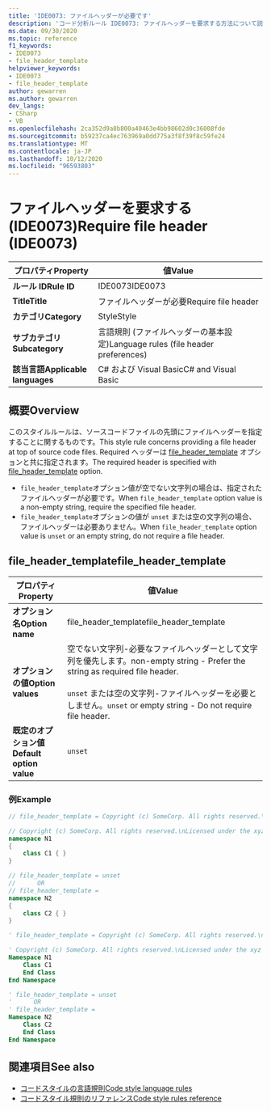 ```yaml
---
title: 'IDE0073: ファイルヘッダーが必要です'
description: 'コード分析ルール IDE0073: ファイルヘッダーを要求する方法について説明します'
ms.date: 09/30/2020
ms.topic: reference
f1_keywords:
- IDE0073
- file_header_template
helpviewer_keywords:
- IDE0073
- file_header_template
author: gewarren
ms.author: gewarren
dev_langs:
- CSharp
- VB
ms.openlocfilehash: 2ca352d9a8b800a40463e4bb98602d0c36008fde
ms.sourcegitcommit: b59237ca4ec763969a0dd775a3f8f39f8c59fe24
ms.translationtype: MT
ms.contentlocale: ja-JP
ms.lasthandoff: 10/12/2020
ms.locfileid: "96593803"
---
```

# <a name="require-file-header-ide0073"></a><span data-ttu-id="25e0f-103">ファイルヘッダーを要求する (IDE0073)</span><span class="sxs-lookup"><span data-stu-id="25e0f-103">Require file header (IDE0073)</span></span>

|<span data-ttu-id="25e0f-104">プロパティ</span><span class="sxs-lookup"><span data-stu-id="25e0f-104">Property</span></span>|<span data-ttu-id="25e0f-105">値</span><span class="sxs-lookup"><span data-stu-id="25e0f-105">Value</span></span>|
|-|-|
| <span data-ttu-id="25e0f-106">**ルール ID**</span><span class="sxs-lookup"><span data-stu-id="25e0f-106">**Rule ID**</span></span> | <span data-ttu-id="25e0f-107">IDE0073</span><span class="sxs-lookup"><span data-stu-id="25e0f-107">IDE0073</span></span> |
| <span data-ttu-id="25e0f-108">**Title**</span><span class="sxs-lookup"><span data-stu-id="25e0f-108">**Title**</span></span> | <span data-ttu-id="25e0f-109">ファイルヘッダーが必要</span><span class="sxs-lookup"><span data-stu-id="25e0f-109">Require file header</span></span> |
| <span data-ttu-id="25e0f-110">**カテゴリ**</span><span class="sxs-lookup"><span data-stu-id="25e0f-110">**Category**</span></span> | <span data-ttu-id="25e0f-111">Style</span><span class="sxs-lookup"><span data-stu-id="25e0f-111">Style</span></span> |
| <span data-ttu-id="25e0f-112">**サブカテゴリ**</span><span class="sxs-lookup"><span data-stu-id="25e0f-112">**Subcategory**</span></span> | <span data-ttu-id="25e0f-113">言語規則 (ファイルヘッダーの基本設定)</span><span class="sxs-lookup"><span data-stu-id="25e0f-113">Language rules (file header preferences)</span></span> |
| <span data-ttu-id="25e0f-114">**該当言語**</span><span class="sxs-lookup"><span data-stu-id="25e0f-114">**Applicable languages**</span></span> | <span data-ttu-id="25e0f-115">C# および Visual Basic</span><span class="sxs-lookup"><span data-stu-id="25e0f-115">C# and Visual Basic</span></span> |

## <a name="overview"></a><span data-ttu-id="25e0f-116">概要</span><span class="sxs-lookup"><span data-stu-id="25e0f-116">Overview</span></span>

<span data-ttu-id="25e0f-117">このスタイルルールは、ソースコードファイルの先頭にファイルヘッダーを指定することに関するものです。</span><span class="sxs-lookup"><span data-stu-id="25e0f-117">This style rule concerns providing a file header at top of source code files.</span></span> <span data-ttu-id="25e0f-118">Required ヘッダーは [file_header_template](#file_header_template) オプションと共に指定されます。</span><span class="sxs-lookup"><span data-stu-id="25e0f-118">The required header is specified with [file_header_template](#file_header_template) option.</span></span>

- <span data-ttu-id="25e0f-119">`file_header_template`オプション値が空でない文字列の場合は、指定されたファイルヘッダーが必要です。</span><span class="sxs-lookup"><span data-stu-id="25e0f-119">When `file_header_template` option value is a non-empty string, require the specified file header.</span></span>
- <span data-ttu-id="25e0f-120">`file_header_template`オプションの値が `unset` または空の文字列の場合、ファイルヘッダーは必要ありません。</span><span class="sxs-lookup"><span data-stu-id="25e0f-120">When `file_header_template` option value is `unset` or an empty string, do not require a file header.</span></span>

## <a name="file_header_template"></a><span data-ttu-id="25e0f-121">file_header_template</span><span class="sxs-lookup"><span data-stu-id="25e0f-121">file_header_template</span></span>

|<span data-ttu-id="25e0f-122">プロパティ</span><span class="sxs-lookup"><span data-stu-id="25e0f-122">Property</span></span>|<span data-ttu-id="25e0f-123">値</span><span class="sxs-lookup"><span data-stu-id="25e0f-123">Value</span></span>|
|-|-|
| <span data-ttu-id="25e0f-124">**オプション名**</span><span class="sxs-lookup"><span data-stu-id="25e0f-124">**Option name**</span></span> | <span data-ttu-id="25e0f-125">file_header_template</span><span class="sxs-lookup"><span data-stu-id="25e0f-125">file_header_template</span></span>
| <span data-ttu-id="25e0f-126">**オプションの値**</span><span class="sxs-lookup"><span data-stu-id="25e0f-126">**Option values**</span></span> | <span data-ttu-id="25e0f-127">空でない文字列-必要なファイルヘッダーとして文字列を優先します。</span><span class="sxs-lookup"><span data-stu-id="25e0f-127">non-empty string - Prefer the string as required file header.</span></span><br /><br /> <span data-ttu-id="25e0f-128">`unset` または空の文字列-ファイルヘッダーを必要としません。</span><span class="sxs-lookup"><span data-stu-id="25e0f-128">`unset` or empty string - Do not require file header.</span></span> |
| <span data-ttu-id="25e0f-129">**既定のオプション値**</span><span class="sxs-lookup"><span data-stu-id="25e0f-129">**Default option value**</span></span> | `unset` |

### <a name="example"></a><span data-ttu-id="25e0f-130">例</span><span class="sxs-lookup"><span data-stu-id="25e0f-130">Example</span></span>

```csharp
// file_header_template = Copyright (c) SomeCorp. All rights reserved.\nLicensed under the xyz license.

// Copyright (c) SomeCorp. All rights reserved.\nLicensed under the xyz license.
namespace N1
{
    class C1 { }
}

// file_header_template = unset
//      OR
// file_header_template =
namespace N2
{
    class C2 { }
}
```

```vb
' file_header_template = Copyright (c) SomeCorp. All rights reserved.\nLicensed under the xyz license.

' Copyright (c) SomeCorp. All rights reserved.\nLicensed under the xyz license.
Namespace N1
    Class C1
    End Class
End Namespace

' file_header_template = unset
'      OR
' file_header_template =
Namespace N2
    Class C2
    End Class
End Namespace
```

## <a name="see-also"></a><span data-ttu-id="25e0f-131">関連項目</span><span class="sxs-lookup"><span data-stu-id="25e0f-131">See also</span></span>

- [<span data-ttu-id="25e0f-132">コードスタイルの言語規則</span><span class="sxs-lookup"><span data-stu-id="25e0f-132">Code style language rules</span></span>](language-rules.md)
- [<span data-ttu-id="25e0f-133">コードスタイル規則のリファレンス</span><span class="sxs-lookup"><span data-stu-id="25e0f-133">Code style rules reference</span></span>](index.md)
